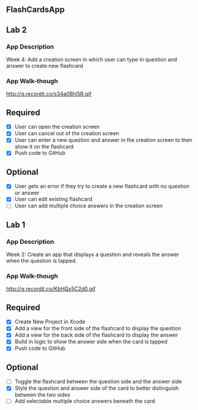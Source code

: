 
## FlashCardsApp

## Lab 2

### App Description
Week 4: Add a creation screen in which user can type in question and answer to create new flashcard

### App Walk-though
http://g.recordit.co/s34a0Bhl5R.gif

## Required
- [x] User can open the creation screen
- [x] User can cancel out of the creation screen
- [x] User can enter a new question and answer in the creation screen to then show it on the flashcard
- [x] Push code to GitHub
## Optional
- [x] User gets an error if they try to create a new flashcard with no question or answer
- [x] User can edit existing flashcard
- [ ] User can add multiple choice answers in the creation screen

## Lab 1

### App Description
Week 2: Create an app that displays a question and reveals the answer when the question is tapped.

### App Walk-though
http://g.recordit.co/KbHQx5C2d0.gif


## Required
- [x] Create New Project in Xcode
- [x] Add a view for the front side of the flashcard to display the question
- [x] Add a view for the back side of the flashcard to display the answer
- [x] Build in logic to show the answer side when the card is tapped
- [x] Push code to GitHub
## Optional
- [ ] Toggle the flashcard between the question side and the answer side
- [x] Style the question and answer side of the card to better distinguish between the two sides
- [ ] Add selectable multiple choice answers beneath the card
